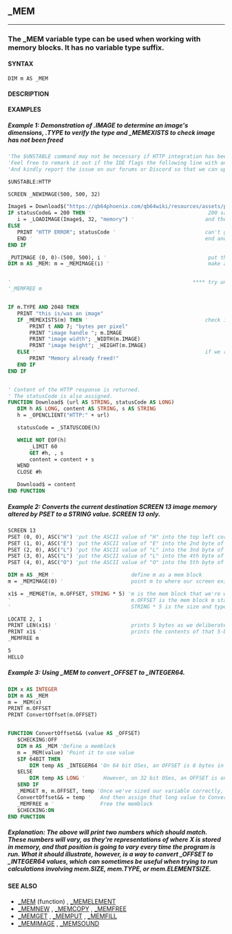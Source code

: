## _MEM
---

### The _MEM variable type can be used when working with memory blocks. It has no variable type suffix.

#### SYNTAX

`DIM m AS _MEM`

#### DESCRIPTION


#### EXAMPLES
##### Example 1: Demonstration of .IMAGE to determine an image's dimensions, .TYPE to verify the type and _MEMEXISTS to check image has not been freed
```vb
'The $UNSTABLE command may not be necessary if HTTP integration has been fully accepted into QB64PE.
'Feel free to remark it out if the IDE flags the following line with an ERROR message.
'And kindly report the issue on our forums or Discord so that we can update this page to keep it as 100% relevant, as possible.

$UNSTABLE:HTTP

SCREEN _NEWIMAGE(500, 500, 32)

Image$ = Download$("https://qb64phoenix.com/qb64wiki/resources/assets/peWikiLogo.png", statusCode&) 'Let's try and download the QB64PE Logo from the web
IF statusCode& = 200 THEN '                                      200 says a proper connection was made to the web page in question
   i = _LOADIMAGE(Image$, 32, "memory") '                       and then we load it for use as a registered imange
ELSE
   PRINT "HTTP ERROR"; statusCode '                             can't get a proper connection to our webpage, so we don't have an image to work with.
   END '                                                        end and go report the issue on the forums, if you'd be so kind, dear user.
END IF

_PUTIMAGE (0, 0)-(500, 500), i '                                 put the image on the screen so we can view it
DIM m AS _MEM: m = _MEMIMAGE(i) '                                make a memblock and point it towards our image


'                                                           **** try uncommenting the following line and see what happens ****
'_MEMFREE m


IF m.TYPE AND 2048 THEN
   PRINT "this is/was an image"
   IF _MEMEXISTS(m) THEN '                                      check if memory m is still available
       PRINT t AND 7; "bytes per pixel"
       PRINT "image handle "; m.IMAGE
       PRINT "image width"; _WIDTH(m.IMAGE)
       PRINT "image height"; _HEIGHT(m.IMAGE)
   ELSE '                                                       if we removed the remark from the _MEMFREE above, we'll see the following message
       PRINT "Memory already freed!"
   END IF
END IF


' Content of the HTTP response is returned.
' The statusCode is also assigned.
FUNCTION Download$ (url AS STRING, statusCode AS LONG)
   DIM h AS LONG, content AS STRING, s AS STRING
   h = _OPENCLIENT("HTTP:" + url)

   statusCode = _STATUSCODE(h)

   WHILE NOT EOF(h)
       _LIMIT 60
       GET #h, , s
       content = content + s
   WEND
   CLOSE #h

   Download$ = content
END FUNCTION
```
  
##### Example 2: Converts the current destination SCREEN 13 image memory altered by PSET to a STRING value. SCREEN 13 only.
```vb
SCREEN 13
PSET (0, 0), ASC("H") 'put the ASCII value of "H" into the top left corner of screen, which is the first byte of screen image memory
PSET (1, 0), ASC("E") 'put the ASCII value of "E" into the 2nd byte of screen image memory
PSET (2, 0), ASC("L") 'put the ASCII value of "L" into the 3nd byte of screen image memory
PSET (3, 0), ASC("L") 'put the ASCII value of "L" into the 4th byte of screen image memory
PSET (4, 0), ASC("O") 'put the ASCII value of "O" into the 5th byte of screen image memory                                                                                                                                                                                                            'put the ASCII value of "E" into the 2nd byte of screen image memory

DIM m AS _MEM '                         define m as a mem block
m = _MEMIMAGE(0) '                      point m to where our screen exists in memory

x1$ = _MEMGET(m, m.OFFSET, STRING * 5) 'm is the mem block that we're wanting to get information from
'                                       m.OFFSET is the mem block m starting position
'                                       STRING * 5 is the size and type of information that we want to get from that position in memory.

LOCATE 2, 1
PRINT LEN(x1$) '                        prints 5 bytes as we deliberately fetched STRING * 5 bytes with our _MEMGET above.
PRINT x1$ '                             prints the contents of that 5-byte string which we got above -- which is "HELLO" as CHR$() string character values
_MEMFREE m
```
  
```vb
5
HELLO
```
  
##### Example 3: Using _MEM to convert _OFFSET to _INTEGER64.
```vb
DIM x AS INTEGER
DIM m AS _MEM
m = _MEM(x)
PRINT m.OFFSET
PRINT ConvertOffset(m.OFFSET)


FUNCTION ConvertOffset&& (value AS _OFFSET)
   $CHECKING:OFF
   DIM m AS _MEM 'Define a memblock
   m = _MEM(value) 'Point it to use value
   $IF 64BIT THEN
       DIM temp AS _INTEGER64 'On 64 bit OSes, an OFFSET is 8 bytes in size.
   $ELSE
       DIM temp AS LONG '      However, on 32 bit OSes, an OFFSET is only 4 bytes.
   $END IF 
   _MEMGET m, m.OFFSET, temp 'Once we've sized our variable correctly, let's get it
   ConvertOffset&& = temp '   And then assign that long value to ConvertOffset&&
   _MEMFREE m '               Free the memblock
   $CHECKING:ON
END FUNCTION
```
  
##### Explanation: The above will print two numbers which should match.  These numbers will vary, as they're representations of where X is stored in memory, and that position is going to vary every time the program is run.  What it should illustrate, however, is a way to convert _OFFSET to _INTEGER64 values, which can sometimes be useful when trying to run calculations involving mem.SIZE, mem.TYPE, or mem.ELEMENTSIZE.


#### SEE ALSO
* [_MEM](./_MEM.md) (function) , [_MEMELEMENT](./_MEMELEMENT.md)
* [_MEMNEW](./_MEMNEW.md) , [_MEMCOPY](./_MEMCOPY.md) , [_MEMFREE](./_MEMFREE.md)
* [_MEMGET](./_MEMGET.md) , [_MEMPUT](./_MEMPUT.md) , [_MEMFILL](./_MEMFILL.md)
* [_MEMIMAGE](./_MEMIMAGE.md) , [_MEMSOUND](./_MEMSOUND.md)
